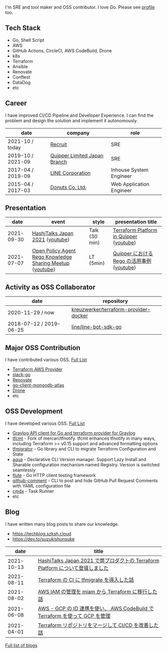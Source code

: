I'm SRE and tool maker and OSS contributor. I love Go. Please see [profile](https://github.com/suzuki-shunsuke/profile) too.

## Tech Stack

* Go, Shell Script
* AWS
* GitHub Actions, CircleCI, AWS CodeBuild, Drone
* k8s
* Terraform
* Ansible
* Renovate
* Conftest
* DataDog
* etc

## Career

I have improved CI/CD Pipeline and Developer Experience.
I can find the problem and design the solution and implement it autonomously.

date | company | role
--- | --- | ---
2021-10 / today | [Recruit](https://www.recruit.co.jp/) | SRE
2019-10 / 2021-09 | [Quipper Limited Japan Branch](https://www.quipper.com/) | SRE
2017-04 / 2019-09 | [LINE Corporation](https://linecorp.com/en/) | Inhouse System Engineer
2015-04 / 2017-03 | [Donuts Co. Ltd.](https://www.donuts.ne.jp/) | Web Application Engineer

## Presentation

date | event | style | presentation title
--- | --- | --- | ---
2021-09-30 | [HashiTalks Japan 2021](https://events.hashicorp.com/hashitalksjapan) ([youtube](https://www.youtube.com/watch?v=Cl9S-uzkuLc)) | Talk (30 min) | [Terraform Platform in Quipper](https://speakerdeck.com/szksh/terraform-platform-in-quipper) ([youtube](https://www.youtube.com/watch?v=KpYwcwxnzbY))
2021-07-07 | [Open Policy Agent Rego Knowledge Sharing Meetup](https://mercari.connpass.com/event/211073/) ([youtube](https://youtu.be/0YpJhrz6L0A)) | LT (5min) | [Quipper における Rego の活用事例](https://gist.github.com/suzuki-shunsuke/9372337aa62a6f8394bb136582ec068e) ([youtube](https://youtu.be/0YpJhrz6L0A?t=870))

## Activity as OSS Collaborator

date | repository
--- | ---
2020-11-29 / now | [kreuzwerker/terraform-provider-docker](https://github.com/kreuzwerker/terraform-provider-docker)
2018-07-12 / 2019-06-25 | [line/line-bot-sdk-go](https://github.com/line/line-bot-sdk-go)

## Major OSS Contribution

I have contributed various OSS. [Full List](https://github.com/suzuki-shunsuke/profile#contribution-pull-request)

* [Terraform AWS Provider](https://github.com/hashicorp/terraform-provider-aws)
* [slack-go](https://github.com/slack-go/slack)
* [Renovate](https://github.com/renovatebot/renovate)
* [go-client-mongodb-atlas](https://github.com/mongodb/go-client-mongodb-atlas)
* [Drone](https://www.drone.io/)
* etc

## OSS Development

I have developed various OSS. [Full List](https://github.com/suzuki-shunsuke/profile#my-tools)

* [Graylog API client for Go and terraform provider for Graylog](https://github.com/suzuki-shunsuke/go-graylog)
* [tfcmt](https://github.com/suzuki-shunsuke/tfcmt) - Fork of mercari/tfnotify. tfcmt enhances tfnotify in many ways, including Terraform >= v0.15 support and advanced formatting options
* [tfmigrator](https://github.com/tfmigrator/cli) - Go library and CLI to migrate Terraform Configuration and State
* [aqua](https://github.com/suzuki-shunsuke/aqua) - Declarative CLI Version manager. Support Lazy Install and Sharable configuration mechanism named Registry. Version is switched seamlessly
* [flute](https://github.com/suzuki-shunsuke/flute) - Go HTTP client testing framework
* [github-comment](https://github.com/suzuki-shunsuke/github-comment) - CLI to post and hide GitHub Pull Request Comments with YAML configuration file
* [cmdx](https://github.com/suzuki-shunsuke/cmdx) - Task Runner
* etc

## Blog

I have written many blog posts to share our knowledge.

* https://techblog.szksh.cloud
* https://dev.to/suzukishunsuke

date | title
--- | ---
2021-10-13 | [HashiTalks Japan 2021 で弊プロダクトの Terraform Platform について登壇しました](https://quipper.hatenablog.com/entry/2021/10/13/080000)
2021-08-11 | [Terraform の CI に tfmigrate を導入した話](https://quipper.hatenablog.com/entry/2021/08/11/080000)
2021-08-02 | [AWS IAM の管理を miam から Terraform に移行した話](https://quipper.hatenablog.com/entry/2021/08/02/080000)
2021-06-08 | [AWS - GCP の ID 連携を使い、 AWS CodeBuild で Terraform を使って GCP を管理](https://quipper.hatenablog.com/entry/2021/06/08/080000)
2021-04-01 | [Terraform リポジトリをマージして CI/CD を改善した話](https://quipper.hatenablog.com/entry/2021/04/01/080000)

[Full list of blogs](https://github.com/suzuki-shunsuke/profile#blog)
